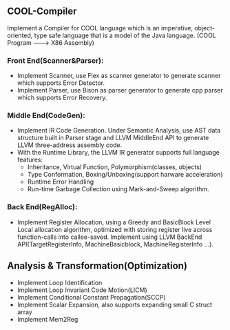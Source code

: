## COOL-Compiler
Implement a Compiler for COOL language which is an imperative, object-oriented, type safe language that is a model of the Java language. (COOL Program ---> X86 Assembly)

### Front End(Scanner&Parser):
- Implement Scanner, use Flex as scanner generator to generate scanner which supports Error Detector. 
- Implement Parser, use Bison as parser generator to generate cpp parser which supports Error Recovery.

### Middle End(CodeGen):
- Implement IR Code Generation. Under Semantic Analysis, use AST data structure built in Parser stage and LLVM MiddleEnd API to generate LLVM three-address assembly code.
- With the Runtime Library, the LLVM IR generator supports full language features:
  - Inheritance, Virtual Function, Polymorphism(classes, objects) 
  - Type Conformation, Boxing/Unboxing(support harware acceleration)
  - Runtime Error Handling
  - Run-time Garbage Collection using Mark-and-Sweep algorithm.

### Back End(RegAlloc):
  - Implement Register Allocation, using a Greedy and BasicBlock Level Local allocation algorithm, optimized with storing register live across function-calls into callee-saved. Implement using LLVM BackEnd API(TargetRegisterInfo, MachineBasicblock, MachineRegisterInfo ...).

## Analysis & Transformation(Optimization)
  - Implement Loop Identification
  - Implement Loop Invariant Code Motion(LICM)
  - Implement Conditional Constant Propagation(SCCP)
  - Implement Scalar Expansion, also supports expanding small C struct array
  - Implement Mem2Reg


